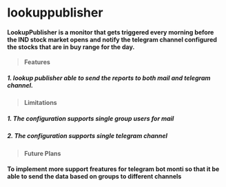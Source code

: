 # lookuppublisher

#### LookupPublisher is a monitor that gets triggered every morning before the IND stock market opens and notify the telegram channel configured the stocks that are in buy range for the day.

>  **Features**

##### 1. lookup publisher able to send the reports to both mail and telegram channel.

> **Limitations**

##### 1. The configuration supports single group users for mail
##### 2.  The configuration supports single telegram channel

> **Future Plans**


####    To implement more support freatures for telegram bot monti so that it be able to send the data based on groups to different channels


